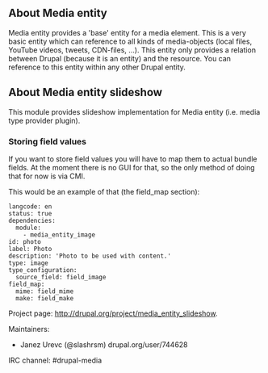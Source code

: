 ## About Media entity

Media entity provides a 'base' entity for a media element. This is a very basic
entity which can reference to all kinds of media-objects (local files, YouTube
videos, tweets, CDN-files, ...). This entity only provides a relation between
Drupal (because it is an entity) and the resource. You can reference to this
entity within any other Drupal entity.

## About Media entity slideshow

This module provides slideshow implementation for Media entity (i.e. media type
provider plugin).

### Storing field values

If you want to store field values you will have to map them to actual bundle
fields. At the moment there is no GUI for that, so the only method of doing
that for now is via CMI.

This would be an example of that (the field_map section):

```
langcode: en
status: true
dependencies:
  module:
    - media_entity_image
id: photo
label: Photo
description: 'Photo to be used with content.'
type: image
type_configuration:
  source_field: field_image
field_map:
  mime: field_mime
  make: field_make
```

Project page: http://drupal.org/project/media_entity_slideshow.

Maintainers:
 - Janez Urevc (@slashrsm) drupal.org/user/744628

IRC channel: #drupal-media

